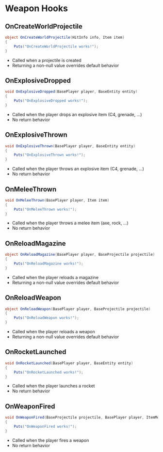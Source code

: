 # Weapon Hooks

## OnCreateWorldProjectile

``` csharp
object OnCreateWorldProjectile(HitInfo info, Item item)
{
    Puts("OnCreateWorldProjectile works!");
}
```

 * Called when a projectile is created
 * Returning a non-null value overrides default behavior

## OnExplosiveDropped

``` csharp
void OnExplosiveDropped(BasePlayer player, BaseEntity entity)
{
    Puts("OnExplosiveDropped works!");
}
```

 * Called when the player drops an explosive item (C4, grenade, ...)
 * No return behavior

## OnExplosiveThrown

``` csharp
void OnExplosiveThrown(BasePlayer player, BaseEntity entity)
{
    Puts("OnExplosiveThrown works!");
}
```

 * Called when the player throws an explosive item (C4, grenade, ...)
 * No return behavior

## OnMeleeThrown

``` csharp
void OnMeleeThrown(BasePlayer player, Item item)
{
    Puts("OnMeleeThrown works!");
}
```

 * Called when the player throws a melee item (axe, rock, ...)
 * No return behavior

## OnReloadMagazine

``` csharp
object OnReloadMagazine(BasePlayer player, BaseProjectile projectile)
{
    Puts("OnReloadMagazine works!");
}
```

 * Called when the player reloads a magazine
 * Returning a non-null value overrides default behavior

## OnReloadWeapon

``` csharp
object OnReloadWeapon(BasePlayer player, BaseProjectile projectile)
{
    Puts("OnReloadWeapon works!");
}
```

 * Called when the player reloads a weapon
 * Returning a non-null value overrides default behavior

## OnRocketLaunched

``` csharp
void OnRocketLaunched(BasePlayer player, BaseEntity entity)
{
    Puts("OnRocketLaunched works!");
}
```

 * Called when the player launches a rocket
 * No return behavior

## OnWeaponFired

``` csharp
void OnWeaponFired(BaseProjectile projectile, BasePlayer player, ItemModProjectile mod, ProtoBuf.ProjectileShoot projectiles)
{
    Puts("OnWeaponFired works!");
}
```

 * Called when the player fires a weapon
 * No return behavior
